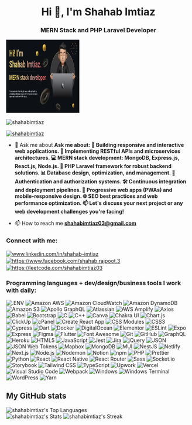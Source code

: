 <h1 align="center">Hi 👋, I'm Shahab Imtiaz</h1>
<h3 align="center">MERN Stack and PHP Laravel Developer</h3>

<p align=”center”>
<img  src="Make your README.png" height="200" width="200" alt="my banner" />
</p>

<p align="left"> <img src="https://komarev.com/ghpvc/?username=shahabimtiaz&label=Profile%20views&color=0e75b6&style=flat" alt="shahabimtiaz" /> </p>

<p align="left"> <a href="https://github.com/ryo-ma/github-profile-trophy"><img src="https://github-profile-trophy.vercel.app/?username=shahabimtiaz" alt="shahabimtiaz" /></a> </p>

- 💬 Ask me about **Ask me about: 🌟 Building responsive and interactive web applications. 🚀 Implementing RESTful APIs and microservices architectures. 💻 MERN stack development: MongoDB, Express.js, React.js, Node.js. 🔧 PHP Laravel framework for robust backend solutions. 📊 Database design, optimization, and management. 🔐 Authentication and authorization systems. 🛠️ Continuous integration and deployment pipelines. 📱 Progressive web apps (PWAs) and mobile-responsive design. 🌐 SEO best practices and web performance optimization. 📫 Let's discuss your next project or any web development challenges you're facing!**

- 📫 How to reach me **shahabimtiaz03@gmail.com**

<h3 align="left">Connect with me:</h3>
<p align="left">
<a href="https://linkedin.com/in/www.linkedin.com/in/shahab-imtiaz" target="blank"><img align="center" src="https://raw.githubusercontent.com/rahuldkjain/github-profile-readme-generator/master/src/images/icons/Social/linked-in-alt.svg" alt="www.linkedin.com/in/shahab-imtiaz" height="30" width="40" /></a>
<a href="https://fb.com/https://www.facebook.com/shahab.rajpoot.3" target="blank"><img align="center" src="https://raw.githubusercontent.com/rahuldkjain/github-profile-readme-generator/master/src/images/icons/Social/facebook.svg" alt="https://www.facebook.com/shahab.rajpoot.3" height="30" width="40" /></a>
<a href="https://www.leetcode.com/https://leetcode.com/shahabimtiaz03" target="blank"><img align="center" src="https://raw.githubusercontent.com/rahuldkjain/github-profile-readme-generator/master/src/images/icons/Social/leet-code.svg" alt="https://leetcode.com/shahabimtiaz03" height="30" width="40" /></a>
</p>

<h3 align="left">Programming languages + dev/design/business tools I work with daily:</h3>

![.ENV](https://img.shields.io/static/v1?style=for-the-badge&message=.ENV&logoColor=FFFFFF&logo=.ENV&color=ECD53F&label=)
![Amazon AWS](https://img.shields.io/static/v1?style=for-the-badge&message=Amazon+AWS&logoColor=FFFFFF&logo=Amazon+AWS&color=232F3E&label=)
![Amazon CloudWatch](https://img.shields.io/static/v1?style=for-the-badge&message=Amazon+CloudWatch&logoColor=FFFFFF&logo=Amazon+CloudWatch&color=FF4F8B&label=)
![Amazon DynamoDB](https://img.shields.io/static/v1?style=for-the-badge&message=Amazon+DynamoDB&logoColor=FFFFFF&logo=Amazon+DynamoDB&color=4053D6&label=)
![Amazon S3](https://img.shields.io/static/v1?style=for-the-badge&message=Amazon+S3&logoColor=FFFFFF&logo=Amazon+S3&color=569A31&label=)
![Apollo GraphQL](https://img.shields.io/static/v1?style=for-the-badge&message=Apollo+GraphQL&logoColor=FFFFFF&logo=Apollo+GraphQL&color=311C87&label=)
![Atlassian](https://img.shields.io/static/v1?style=for-the-badge&message=Atlassian&logoColor=FFFFFF&logo=Atlassian&color=0052CC&label=)
![AWS Amplify](https://img.shields.io/static/v1?style=for-the-badge&message=AWS+Amplify&logoColor=FFFFFF&logo=AWS+Amplify&color=FF9900&label=)
![Axios](https://img.shields.io/static/v1?style=for-the-badge&message=Axios&logoColor=FFFFFF&logo=Axios&color=5A29E4&label=)
![Babel](https://img.shields.io/static/v1?style=for-the-badge&message=Babel&logoColor=FFFFFF&logo=Babel&color=F9DC3E&label=)
![Bootstrap](https://img.shields.io/static/v1?style=for-the-badge&message=Bootstrap&logoColor=FFFFFF&logo=Bootstrap&color=7952B3&label=)
![C](https://img.shields.io/static/v1?style=for-the-badge&message=C+Programming+Language&logoColor=FFFFFF&logo=C&color=A8B9CC&label=)
![C++](https://img.shields.io/badge/C%2B%2B-00599C?style=for-the-badge&message=C++&logo=c%2B%2B&logoColor=white&label=)
![Canva](https://img.shields.io/static/v1?style=for-the-badge&message=Canva&logoColor=FFFFFF&logo=Canva&color=00C4CC&label=)
![Chakra UI](https://img.shields.io/static/v1?style=for-the-badge&message=Chakra+UI&logoColor=FFFFFF&logo=Chakra+UI&color=319795&label=)
![Chart.js](https://img.shields.io/static/v1?style=for-the-badge&message=Chart.js&logoColor=FFFFFF&logo=Chart.js&color=FF6384&label=)
![ClickUp](https://img.shields.io/static/v1?style=for-the-badge&message=ClickUp&logoColor=FFFFFF&logo=ClickUp&color=7B68EE&label=)
![cPanel](https://img.shields.io/static/v1?style=for-the-badge&message=cPanel&logoColor=FFFFFF&logo=cPanel&color=FF6C2C&label=)
![Create React App](https://img.shields.io/static/v1?style=for-the-badge&message=Create+React+App&logoColor=FFFFFF&logo=Create+React+App&color=09D3AC&label=)
![CSS Modules](https://img.shields.io/static/v1?style=for-the-badge&message=CSS+Modules&logoColor=000000&logo=CSS+Modules&color=1572B6&label=)
![CSS3](https://img.shields.io/static/v1?style=for-the-badge&message=CSS3&logoColor=FFFFFF&logo=CSS3&color=1572B6&label=)
![Cypress](https://img.shields.io/static/v1?style=for-the-badge&message=Cypress&logoColor=FFFFFF&logo=Cypress&color=17202C&label=)
![Dart](https://img.shields.io/static/v1?style=for-the-badge&message=Dart&logoColor=FFFFFF&logo=Dart&color=0175C2&label=)
![Docker](https://img.shields.io/static/v1?style=for-the-badge&message=Docker&logoColor=FFFFFF&logo=Docker&color=2496ED&label=)
![DigitalOcean](https://img.shields.io/static/v1?style=for-the-badge&message=DigitalOcean&logoColor=FFFFFF&logo=DigitalOcean&color=0080FF&label=)
![Elementor](https://img.shields.io/static/v1?style=for-the-badge&message=Elementor&logoColor=FFFFFF&logo=Elementor&color=92003B&label=)
![ESLint](https://img.shields.io/static/v1?style=for-the-badge&message=ESLint&logoColor=FFFFFF&logo=ESLint&color=4B32C3&label=)
![Expo](https://img.shields.io/static/v1?style=for-the-badge&message=Expo&logoColor=000020&logo=Expo&color=2496ED&label=)
![Express](https://img.shields.io/static/v1?style=for-the-badge&message=Express&logoColor=000000&logo=Express&color=CA4245&label=)
![Figma](https://img.shields.io/static/v1?style=for-the-badge&message=Figma&logoColor=FFFFFF&logo=Figma&color=F24E1E&label=)
![Flutter](https://img.shields.io/static/v1?style=for-the-badge&message=Flutter&logoColor=FFFFFF&logo=Flutter&color=02569B&label=)
![Font Awesome](https://img.shields.io/static/v1?style=for-the-badge&message=Font+Awesome&logoColor=FFFFFF&logo=Font+Awesome&color=528DD7&label=)
![Git](https://img.shields.io/static/v1?style=for-the-badge&message=Git&logoColor=FFFFFF&logo=Git&color=F05032&label=)
![GitHub](https://img.shields.io/static/v1?style=for-the-badge&message=GitHub&logoColor=FFFFFF&logo=GitHub&color=181717&label=)
![GraphQL](https://img.shields.io/static/v1?style=for-the-badge&message=GraphQL&logoColor=FFFFFF&logo=GraphQL&color=E10098&label=)
![Heroku](https://img.shields.io/static/v1?style=for-the-badge&message=Heroku&logoColor=FFFFFF&logo=Heroku&color=430098&label=)
![HTML5](https://img.shields.io/static/v1?style=for-the-badge&message=HTML5&logoColor=FFFFFF&logo=HTML5&color=E34F26&label=)
![JavaScript](https://img.shields.io/static/v1?style=for-the-badge&message=JavaScript&logoColor=FFFFFF&logo=JavaScript&color=F7DF1E&label=)
![Jest](https://img.shields.io/static/v1?style=for-the-badge&message=Jest&logoColor=FFFFFF&logo=Jest&color=C21325&label=)
![Jira](https://img.shields.io/static/v1?style=for-the-badge&message=Jira&logoColor=FFFFFF&logo=Jira&color=0052CC&label=)
![jQuery](https://img.shields.io/static/v1?style=for-the-badge&message=jQuery&logoColor=FFFFFF&logo=jQuery&color=0769AD&label=)
![JSON](https://img.shields.io/static/v1?style=for-the-badge&message=JSON&logoColor=FFFFFF&logo=JSON&color=000000&label=)
![JSON Web Tokens](https://img.shields.io/static/v1?style=for-the-badge&message=JSON+Web+Tokens&logoColor=FFFFFF&logo=JSON+Web+Tokens&color=000000&label=)
![Mapbox](https://img.shields.io/static/v1?style=for-the-badge&message=Mapbox&logoColor=FFFFFF&logo=Mapbox&color=000000&label=)
![MongoDB](https://img.shields.io/static/v1?style=for-the-badge&message=MongoDB&logoColor=FFFFFF&logo=MongoDB&color=47A248&label=)
![MUI](https://img.shields.io/static/v1?style=for-the-badge&message=MUI&logoColor=FFFFFF&logo=MUI&color=007FFF&label=)
![NestJS](https://img.shields.io/static/v1?style=for-the-badge&message=NestJS&logoColor=FFFFFF&logo=NestJS&color=E0234E&label=)
![Netlify](https://img.shields.io/static/v1?style=for-the-badge&message=Netlify&logoColor=FFFFFF&logo=Netlify&color=00C7B7&label=)
![Next.js](https://img.shields.io/static/v1?style=for-the-badge&message=Next.js&logoColor=FFFFFF&logo=Next.js&color=000000&label=)
![Node.js](https://img.shields.io/static/v1?style=for-the-badge&message=Node.js&logoColor=FFFFFF&logo=Node.js&color=339933&label=)
![Nodemon](https://img.shields.io/static/v1?style=for-the-badge&message=Nodemon&logoColor=FFFFFF&logo=Nodemon&color=76D04B&label=)
![Notion](https://img.shields.io/static/v1?style=for-the-badge&message=Notion&logoColor=FFFFFF&logo=Notion&color=000000&label=)
![npm](https://img.shields.io/static/v1?style=for-the-badge&message=npm&logoColor=FFFFFF&logo=npm&color=CB3837&label=)
![PHP](https://img.shields.io/static/v1?style=for-the-badge&message=PHP&logoColor=FFFFFF&logo=PHP&color=777BB4&label=)
![Prettier](https://img.shields.io/static/v1?style=for-the-badge&message=Prettier&logoColor=FFFFFF&logo=Prettier&color=F7B93E&label=)
![Python](https://img.shields.io/static/v1?style=for-the-badge&message=Python&logoColor=FFFFFF&logo=Python&color=3776AB&label=)
![React](https://img.shields.io/static/v1?style=for-the-badge&message=React&logoColor=FFFFFF&logo=React&color=61DAFB&label=)
![React Native](https://img.shields.io/static/v1?style=for-the-badge&message=React+Native&logoColor=FFFFFF&logo=React&color=61DAFB&label=)
![React Router](https://img.shields.io/static/v1?style=for-the-badge&message=React+Router&logoColor=FFFFFF&logo=React+Router&color=CA4245&label=)
![Sass](https://img.shields.io/static/v1?style=for-the-badge&message=Sass&logoColor=FFFFFF&logo=Sass&color=CC6699&label=)
![Socket.io](https://img.shields.io/static/v1?style=for-the-badge&message=Socket.io&logoColor=FFFFFF&logo=Socket.io&color=010101&label=)
![Storybook](https://img.shields.io/static/v1?style=for-the-badge&message=Storybook&logoColor=FFFFFF&logo=Storybook&color=FF4785&label=)
![Tailwind CSS](https://img.shields.io/static/v1?style=for-the-badge&message=Tailwind+CSS&logoColor=FFFFFF&logo=Tailwind+CSS&color=06B6D4&label=)
![TypeScript](https://img.shields.io/static/v1?style=for-the-badge&message=TypeScript&logoColor=FFFFFF&logo=TypeScript&color=3178C6&label=)
![Upwork](https://img.shields.io/static/v1?style=for-the-badge&message=Upwork&logoColor=FFFFFF&logo=Upwork&color=6FDA44&label=)
![Vercel](https://img.shields.io/static/v1?style=for-the-badge&message=Vercel&logoColor=FFFFFF&logo=Vercel&color=000000&label=)
![Visual Studio Code](https://img.shields.io/static/v1?style=for-the-badge&message=Visual+Studio+Code&logoColor=FFFFFF&logo=Visual+Studio+Code&color=007ACC&label=)
![Webpack](https://img.shields.io/static/v1?style=for-the-badge&message=Webpack&logoColor=FFFFFF&logo=Webpack&color=8DD6F9&label=)
![Windows](https://img.shields.io/static/v1?style=for-the-badge&message=Windows&logoColor=FFFFFF&logo=Windows&color=0078D6&label=)
![Windows Terminal](https://img.shields.io/static/v1?style=for-the-badge&message=Windows+Terminal&logoColor=FFFFFF&logo=Windows+Terminal&color=4D4D4D&label=)
![WordPress](https://img.shields.io/static/v1?style=for-the-badge&message=WordPress&logoColor=FFFFFF&logo=WordPress&color=21759B&label=)
![Yarn](https://img.shields.io/static/v1?style=for-the-badge&message=Yarn&logoColor=FFFFFF&logo=Yarn&color=2C8EBB&label=)

## My GitHub stats
![shahabimtiaz's Top Languages](https://github-readme-stats.vercel.app/api/top-langs/?username=shahabimtiaz&theme=highcontrast&show_icons=true&hide_border=true&layout=compact)
<br/>
![shahabimtiaz's Stats](https://github-readme-stats.vercel.app/api?username=shahabimtiaz&theme=highcontrast&show_icons=true&hide_border=true&count_private=true)
![shahabimtiaz's Streak](https://github-readme-streak-stats.herokuapp.com/?user=shahabimtiaz&theme=highcontrast&hide_border=true)


